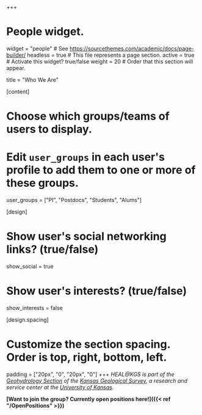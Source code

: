 +++
# People widget.
widget = "people"  # See https://sourcethemes.com/academic/docs/page-builder/
headless = true  # This file represents a page section.
active = true  # Activate this widget? true/false
weight = 20  # Order that this section will appear.

title = "Who We Are"

[content]
  # Choose which groups/teams of users to display.
  #   Edit `user_groups` in each user's profile to add them to one or more of these groups.
  user_groups = ["PI", "Postdocs", "Students", "Alums"]

[design]
  # Show user's social networking links? (true/false)
  show_social = true

  # Show user's interests? (true/false)
  show_interests = false

[design.spacing]
  # Customize the section spacing. Order is top, right, bottom, left.
  padding = ["20px", "0", "20px", "0"]
+++
*HEAL@KGS is part of the [Geohydrology Section](http://www.kgs.ku.edu/Hydro/hydroIndex.html) of the [Kansas Geological Survey](http://www.kgs.ku.edu/), a research and service center at the [University of Kansas](https://ku.edu/).*

**[Want to join the group? Currently open positions here!]({{< ref "/OpenPositions" >}})**
